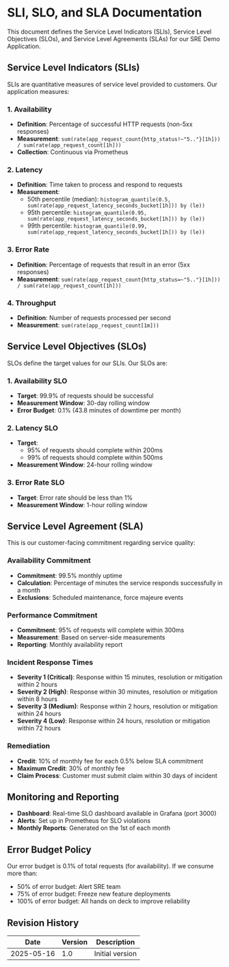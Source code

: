 # SLI, SLO, and SLA Documentation

This document defines the Service Level Indicators (SLIs), Service Level Objectives (SLOs), and Service Level Agreements (SLAs) for our SRE Demo Application.

## Service Level Indicators (SLIs)

SLIs are quantitative measures of service level provided to customers. Our application measures:

### 1. Availability
- **Definition**: Percentage of successful HTTP requests (non-5xx responses)
- **Measurement**: `sum(rate(app_request_count{http_status!~"5.."}[1h])) / sum(rate(app_request_count[1h]))`
- **Collection**: Continuous via Prometheus

### 2. Latency
- **Definition**: Time taken to process and respond to requests
- **Measurement**: 
  - 50th percentile (median): `histogram_quantile(0.5, sum(rate(app_request_latency_seconds_bucket[1h])) by (le))`
  - 95th percentile: `histogram_quantile(0.95, sum(rate(app_request_latency_seconds_bucket[1h])) by (le))`
  - 99th percentile: `histogram_quantile(0.99, sum(rate(app_request_latency_seconds_bucket[1h])) by (le))`

### 3. Error Rate
- **Definition**: Percentage of requests that result in an error (5xx responses)
- **Measurement**: `sum(rate(app_request_count{http_status=~"5.."}[1h])) / sum(rate(app_request_count[1h]))`

### 4. Throughput
- **Definition**: Number of requests processed per second
- **Measurement**: `sum(rate(app_request_count[1m]))`

## Service Level Objectives (SLOs)

SLOs define the target values for our SLIs. Our SLOs are:

### 1. Availability SLO
- **Target**: 99.9% of requests should be successful
- **Measurement Window**: 30-day rolling window
- **Error Budget**: 0.1% (43.8 minutes of downtime per month)

### 2. Latency SLO
- **Target**: 
  - 95% of requests should complete within 200ms
  - 99% of requests should complete within 500ms
- **Measurement Window**: 24-hour rolling window

### 3. Error Rate SLO
- **Target**: Error rate should be less than 1%
- **Measurement Window**: 1-hour rolling window

## Service Level Agreement (SLA)

This is our customer-facing commitment regarding service quality:

### Availability Commitment
- **Commitment**: 99.5% monthly uptime
- **Calculation**: Percentage of minutes the service responds successfully in a month
- **Exclusions**: Scheduled maintenance, force majeure events

### Performance Commitment
- **Commitment**: 95% of requests will complete within 300ms
- **Measurement**: Based on server-side measurements
- **Reporting**: Monthly availability report

### Incident Response Times
- **Severity 1 (Critical)**: Response within 15 minutes, resolution or mitigation within 2 hours
- **Severity 2 (High)**: Response within 30 minutes, resolution or mitigation within 8 hours
- **Severity 3 (Medium)**: Response within 2 hours, resolution or mitigation within 24 hours
- **Severity 4 (Low)**: Response within 24 hours, resolution or mitigation within 72 hours

### Remediation
- **Credit**: 10% of monthly fee for each 0.5% below SLA commitment
- **Maximum Credit**: 30% of monthly fee
- **Claim Process**: Customer must submit claim within 30 days of incident

## Monitoring and Reporting

- **Dashboard**: Real-time SLO dashboard available in Grafana (port 3000)
- **Alerts**: Set up in Prometheus for SLO violations
- **Monthly Reports**: Generated on the 1st of each month

## Error Budget Policy

Our error budget is 0.1% of total requests (for availability). If we consume more than:

- 50% of error budget: Alert SRE team
- 75% of error budget: Freeze new feature deployments
- 100% of error budget: All hands on deck to improve reliability

## Revision History

| Date | Version | Description |
|------|---------|-------------|
| 2025-05-16 | 1.0 | Initial version | 